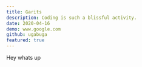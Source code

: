 ```yaml
---
title: Garits
description: Coding is such a blissful activity.
date: 2020-04-16
demo: www.google.com
github: ugabuga
featured: true
---
```


Hey whats up